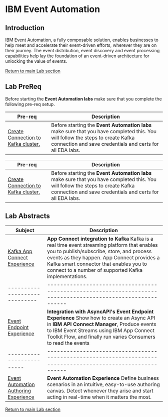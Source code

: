 # IBM Event Automation
## Introduction
IBM Event Automation, a fully composable solution, enables businesses to help meet and accelerate their event-driven efforts, wherever they are on their journey. The event distribution, event discovery and event processing capabilities help lay the foundation of an event-driven architecture for unlocking the value of events. 

[Return to main Lab section](../index.md#lab-section)

## Lab PreReq
Before starting the **Event Automation labs** make sure that you complete the following pre-req setup. 

|  Pre-req                            | Description                                         
|-----------------------------|------------------------------------------------------------------------------------------------------------|
| [Create Connection to Kafka cluster.](EDA-Pre-lab/kafkasetup/kafka-connect.md)      | Before starting the **Event Automation labs** make sure that you have completed this.  You will follow the steps to create Kafka connection and save credentials and certs for all EDA labs.

|  Pre-req                            | Description                                         
|-----------------------------|------------------------------------------------------------------------------------------------------------|
| [Create Connection to Kafka cluster.](EDA-Pre-lab/kafkasetup/kafka-connect.md)      | Before starting the **Event Automation labs** make sure that you have completed this.  You will follow the steps to create Kafka connection and save credentials and certs for all EDA labs.
## Lab Abstracts

|  Subject                            | Description                                         
|-----------------------------|------------------------------------------------------------------------------------------------------------|
| [Kafka App Connect Experience](Kafka-Experience/index.md)       | **App Connect integration to Kafka**  Kafka is a real time event streaming platform that enables you to publish/subscribe, store, and process events as they happen. App Connect provides a Kafka smart connector that enables you to connect to a number of supported Kafka implementations.
|-----------------------------|------------------------------------------------------------------------------------------------------------|
| [Event Endpoint Experience](Event_EndPoint/index.md)       | **Integration with AsyncAPI's Event Endpoint Experience**  Show how to create an Async API in **IBM API Connect Manager**, Produce events to IBM Event Streams using IBM App Connect Toolkit Flow, and finally run varies Consumers to read the events 
|-------------------------|------------------------------------------------------------------------------------------------------------|
| [Event Automation Authoring Experience](Event-Authoring/index.md)       | **Event Automation Experience**  Define business scenarios in an intuitive, easy-to-use authoring canvas. Detect whenever they arise and start acting in real-time when it matters the most.   


[Return to main Lab section](../index.md#lab-section)
